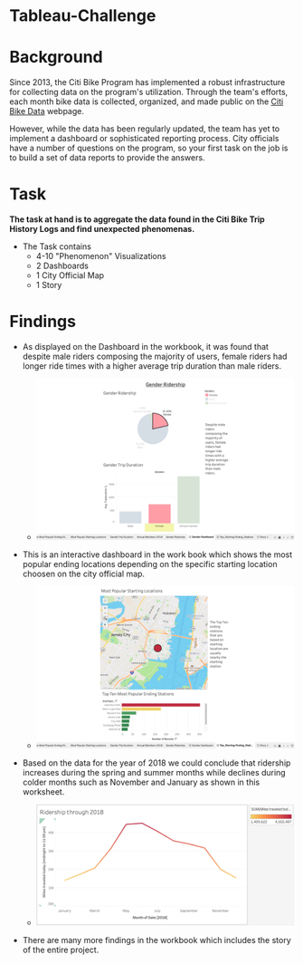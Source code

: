 # Tableau-Challenge

# Background

Since 2013, the Citi Bike Program has implemented a robust infrastructure for collecting data on the program's utilization. Through the team's efforts, each month bike data is collected, organized, and made public on the [Citi Bike Data](https://www.citibikenyc.com/system-data) webpage.

However, while the data has been regularly updated, the team has yet to implement a dashboard or sophisticated reporting process. City officials have a number of questions on the program, so your first task on the job is to build a set of data reports to provide the answers.

# Task

**The task at hand is to aggregate the data found in the Citi Bike Trip History Logs and find unexpected phenomenas.** 


* The Task contains
    * 4-10 "Phenomenon" Visualizations 
    * 2 Dashboards 
    * 1 City Official Map
    * 1 Story

# Findings 

* As displayed on the Dashboard in the workbook, it was found that despite male riders composing the majority of users, female riders had longer ride times with a higher average trip duration than male riders.
    * ![Gender Ridership](Images/Gender_Ridership.png)

* This is an interactive dashboard in the work book which shows the most popular ending locations depending on the specific starting location choosen on the city official map. 
    * ![Most Popular Ending location depending on starting location](Images/Most_Popular_Locations.png)

* Based on the data for the year of 2018 we could conclude that ridership increases during the spring and summer months while declines during colder months such as November and January as shown in this worksheet.
    * ![Ridership through 2018](Images/Ridership_through_2018.png) 

* There are many more findings in the workbook which includes the story of the entire project. 



